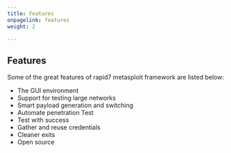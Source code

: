 ```yaml
---
title: Features
onpagelink: features
weight: 2

---
```


Features
--------

Some of the great features of rapid7 metasploit framework are listed below:

*   The GUI environment
*   Support for testing large networks
*   Smart payload generation and switching
*   Automate penetration Test
*   Test with success
*   Gather and reuse credentials
*   Cleaner exits
*   Open source
 